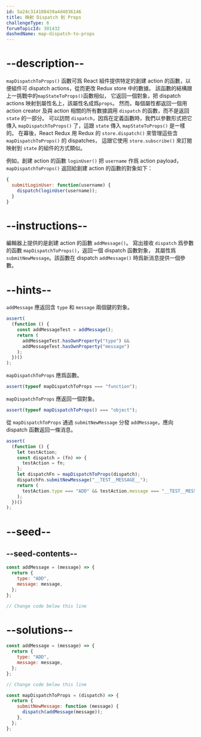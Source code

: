 ```yaml
---
id: 5a24c314108439a4d4036146
title: 映射 Dispatch 到 Props
challengeType: 6
forumTopicId: 301432
dashedName: map-dispatch-to-props
---
```


# --description--

`mapDispatchToProps()` 函數可爲 React 組件提供特定的創建 action 的函數，以便組件可 dispatch actions，從而更改 Redux store 中的數據。 該函數的結構跟上一挑戰中的`mapStateToProps()`函數相似， 它返回一個對象，把 dispatch actions 映射到屬性名上，該屬性名成爲`props`。 然而，每個屬性都返回一個用 action creator 及與 action 相關的所有數據調用 `dispatch` 的函數，而不是返回 `state` 的一部分。 可以訪問 `dispatch`，因爲在定義函數時，我們以參數形式把它傳入 `mapDispatchToProps()` 了，這跟 `state` 傳入 `mapStateToProps()` 是一樣的。 在幕後，React Redux 用 Redux 的 `store.dispatch()` 來管理這些含 `mapDispatchToProps()` 的 dispatches， 這跟它使用 `store.subscribe()` 來訂閱映射到 `state` 的組件的方式類似。

例如，創建 action 的函數 `loginUser()` 把 `username` 作爲 action payload， `mapDispatchToProps()` 返回給創建 action 的函數的對象如下：

```jsx
{
  submitLoginUser: function(username) {
    dispatch(loginUser(username));
  }
}
```

# --instructions--

編輯器上提供的是創建 action 的函數 `addMessage()`。 寫出接收 `dispatch` 爲參數的函數 `mapDispatchToProps()`，返回一個 dispatch 函數對象， 其屬性爲 `submitNewMessage`。該函數在 dispatch `addMessage()` 時爲新消息提供一個參數。

# --hints--

`addMessage` 應返回含 `type` 和 `message` 兩個鍵的對象。

```js
assert(
  (function () {
    const addMessageTest = addMessage();
    return (
      addMessageTest.hasOwnProperty("type") &&
      addMessageTest.hasOwnProperty("message")
    );
  })()
);
```

`mapDispatchToProps` 應爲函數。

```js
assert(typeof mapDispatchToProps === "function");
```

`mapDispatchToProps` 應返回一個對象。

```js
assert(typeof mapDispatchToProps() === "object");
```

從 `mapDispatchToProps` 通過 `submitNewMessage` 分發 `addMessage`，應向 dispatch 函數返回一條消息。

```js
assert(
  (function () {
    let testAction;
    const dispatch = (fn) => {
      testAction = fn;
    };
    let dispatchFn = mapDispatchToProps(dispatch);
    dispatchFn.submitNewMessage("__TEST__MESSAGE__");
    return (
      testAction.type === "ADD" && testAction.message === "__TEST__MESSAGE__"
    );
  })()
);
```

# --seed--

## --seed-contents--

```jsx
const addMessage = (message) => {
  return {
    type: "ADD",
    message: message,
  };
};

// Change code below this line
```

# --solutions--

```jsx
const addMessage = (message) => {
  return {
    type: "ADD",
    message: message,
  };
};

// Change code below this line

const mapDispatchToProps = (dispatch) => {
  return {
    submitNewMessage: function (message) {
      dispatch(addMessage(message));
    },
  };
};
```
